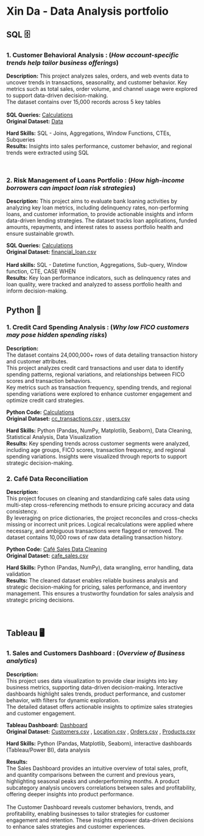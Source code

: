 # Xin Da - Data Analysis portfolio

## SQL 🗄️ 

### 1. Customer Behavioral Analysis : (_How account-specific trends help tailor business offerings_)

**Description:** This project analyzes sales, orders, and web events data to uncover trends in transactions, seasonality, and customer behavior. Key metrics such as total sales, order volume, and channel usage were explored to support data-driven decision-making. <br>
The dataset contains over 15,000 records across 5 key tables <br><br>
**SQL Queries:** [Calculations](https://github.com/xindalok/Sales_and_Customer_Insights_for_Business_Growth------SQL) <br>
**Original Dataset:** [Data](https://github.com/xindalok/Sales_and_Customer_Insights_for_Business_Growth------SQL/blob/15216838c89b229621eeae559c0c6c4900fd6a91/dataset/Parch%20and%20Posey%20file.txt)

**Hard Skills:** SQL - Joins, Aggregations, Window Functions, CTEs, Subqueries  
**Results:** Insights into sales performance, customer behavior, and regional trends were extracted using SQL

<br>

### 2. Risk Management of Loans Portfolio : (_How high-income borrowers can impact loan risk strategies_)

**Description:** This project aims to evaluate bank loaning activities by analyzing key loan metrics, including delinquency rates, non-performing loans, and customer information, to provide actionable insights and inform data-driven lending strategies. The dataset tracks loan applications, funded amounts, repayments, and interest rates to assess portfolio health and ensure sustainable growth. <br>

**SQL Queries:** [Calculations](https://github.com/xindalok/Bank-loans-portfolio---SQL/blob/2f09006ea41ec888905e6cdcdcb498441d73000b/SQL%20calculations.md) <br>
**Original Dataset:** [financial_loan.csv](https://github.com/xindalok/Bank-loans-portfolio---SQL/blob/a6db9c86683d53044c156f55833fe2b2e5dab464/dataset/financial_loan.csv)  <br><br>
**Hard skills:** SQL - Datetime function, Aggregations, Sub-query, Window function, CTE, CASE WHEN  <br>
**Results:** Key loan performance indicators, such as delinquency rates and loan quality, were tracked and analyzed to assess portfolio health and inform decision-making.


## Python 🐍

### 1. Credit Card Spending Analysis : (_Why low FICO customers may pose hidden spending risks_)

**Description:**  
The dataset contains 24,000,000+ rows of data detailing transaction history and customer attributes.  <br>
This project analyzes credit card transactions and user data to identify spending patterns, regional variations, and relationships between FICO scores and transaction behaviors. <br>
Key metrics such as transaction frequency, spending trends, and regional spending variations were explored to enhance customer engagement and optimize credit card strategies.  <br>

**Python Code:** [Calculations](https://github.com/xindalok/Credit-Card-Transaction-Analysis-Spending-Insights---Python/blob/2fc721d948d24f14a85c6e9f28cb8e3a87ecafe9/Credit%20Card%20Transactions.ipynb) <br>
**Original Dataset:** [cc_transactions.csv](credit-card-spending-dashboard.xlsx) , [users.csv](https://github.com/xindalok/Credit-Card-Transaction-Analysis-Spending-Insights---Python/blob/2fc721d948d24f14a85c6e9f28cb8e3a87ecafe9/datasets/users.csv)

**Hard Skills:** Python (Pandas, NumPy, Matplotlib, Seaborn), Data Cleaning, Statistical Analysis, Data Visualization  
**Results:** Key spending trends across customer segments were analyzed, including age groups, FICO scores, transaction frequency, and regional spending variations. Insights were visualized through reports to support strategic decision-making.  

### 2. Café Data Reconciliation  

**Description:**  
This project focuses on cleaning and standardizing café sales data using multi-step cross-referencing methods to ensure pricing accuracy and data consistency. <br>
By leveraging on price dictionaries, the project reconciles and cross-checks missing or incorrect unit prices. Logical recalculations were applied where necessary, and ambiguous transactions were flagged or removed. 
The dataset contains 10,000 rows of raw data detailing transaction history.  <br>

**Python Code:** [Café Sales Data Cleaning](cafe-sales-data-cleaning.ipynb)  
**Original Dataset:** [cafe_sales.csv](https://github.com/xindalok/Data-Reconciliation-Cafe-Dataset-python/blob/main/Data%20cleaning%20cafe.ipynb)

**Hard Skills:** Python (Pandas, NumPy), data wrangling, error handling, data validation  
**Results:** The cleaned dataset enables reliable business analysis and strategic decision-making for pricing, sales performance, and inventory management.   This ensures a trustworthy foundation for sales analysis and strategic pricing decisions.  
<br>
<br>

## Tableau 🖥️

### 1. Sales and Customers Dashboard : (_Overview of Business analytics_)

**Description:**  
This project uses data visualization to provide clear insights into key business metrics, supporting data-driven decision-making.
Interactive dashboards highlight sales trends, product performance, and customer behavior, with filters for dynamic exploration.  
The detailed dataset offers actionable insights to optimize sales strategies and customer engagement.  



**Tableau Dashboard:** [Dashboard](https://public.tableau.com/app/profile/xinda.lok/viz/SalesCustomerDashboard_17367929548860/CustomerDashboard) <br>
**Original Dataset:** [Customers.csv](https://github.com/xindalok/Sales_Dashboard--Interactive_Sales_-_Customer_insights---Tableau/blob/a8850d16e0f865bc92d63e55c980eadeadc5872a/datasets/Customers.csv) , [Location.csv](https://github.com/xindalok/Sales_Dashboard--Interactive_Sales_-_Customer_insights---Tableau/blob/a8850d16e0f865bc92d63e55c980eadeadc5872a/datasets/Location.csv) , [Orders.csv](https://github.com/xindalok/Sales_Dashboard--Interactive_Sales_-_Customer_insights---Tableau/blob/a8850d16e0f865bc92d63e55c980eadeadc5872a/datasets/Orders.csv) , [Products.csv](https://github.com/xindalok/Sales_Dashboard--Interactive_Sales_-_Customer_insights---Tableau/blob/a8850d16e0f865bc92d63e55c980eadeadc5872a/datasets/Products.csv)

**Hard Skills:** Python (Pandas, Matplotlib, Seaborn), interactive dashboards (Tableau/Power BI), data analysis  

**Results:**  
The Sales Dashboard provides an intuitive overview of total sales, profit, and quantity comparisons between the current and previous years, highlighting seasonal peaks and underperforming months. 
A product subcategory analysis uncovers correlations between sales and profitability, offering deeper insights into product performance. <br>  
The Customer Dashboard reveals customer behaviors, trends, and profitability, enabling businesses to tailor strategies for customer engagement and retention.
These insights empower data-driven decisions to enhance sales strategies and customer experiences.  

